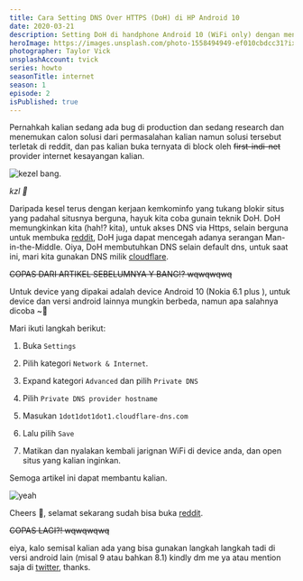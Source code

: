```yaml
---
title: Cara Setting DNS Over HTTPS (DoH) di HP Android 10
date: 2020-03-21
description: Setting DoH di handphone Android 10 (WiFi only) dengan menggunakan DNS Cloudflare 1.1.1.1
heroImage: https://images.unsplash.com/photo-1558494949-ef010cbdcc31?ixlib=rb-1.2.1&ixid=eyJhcHBfaWQiOjEyMDd9&auto=format&fit=crop&w=1491&q=80
photographer: Taylor Vick
unsplashAccount: tvick
series: howto
seasonTitle: internet
season: 1
episode: 2
isPublished: true
---
```


Pernahkah kalian sedang ada bug di production dan sedang research dan menemukan calon solusi dari permasalahan kalian namun solusi tersebut terletak di reddit, dan pas kalian buka ternyata di block oleh ~~first-indi-net~~ provider internet kesayangan kalian.

![kezel bang](https://media.giphy.com/media/DOdsiolqbxCbm/giphy.gif).

_kzl 💢_

Daripada kesel terus dengan kerjaan kemkominfo yang tukang blokir situs yang padahal situsnya berguna, hayuk kita coba gunain teknik DoH. DoH memungkinkan kita (hah!? kita), untuk akses DNS via Https, selain berguna untuk membuka [reddit](https://reddit.com), DoH juga dapat mencegah adanya serangan Man-in-the-Middle. Oiya, DoH membutuhkan DNS selain default dns, untuk saat ini, mari kita gunakan DNS milik [cloudflare](https://1.1.1.1/).

~~COPAS DARI ARTIKEL SEBELUMNYA Y BANG!? wqwqwqwq~~

Untuk device yang dipakai adalah device Android 10 (Nokia 6.1 plus ), untuk device dan versi android lainnya mungkin berbeda, namun apa salahnya dicoba ~🎵

Mari ikuti langkah berikut:

1. Buka `Settings`

2. Pilih kategori `Network & Internet`.

3. Expand kategori `Advanced` dan pilih `Private DNS`

4. Pilih `Private DNS provider hostname`

5. Masukan `1dot1dot1dot1.cloudflare-dns.com`

6. Lalu pilih `Save`

7. Matikan dan nyalakan kembali jarignan WiFi di device anda, dan open situs yang kalian inginkan.

Semoga artikel ini dapat membantu kalian.

![yeah](https://media.giphy.com/media/tyxovVLbfZdok/giphy.gif)

Cheers 🥂, selamat sekarang sudah bisa buka [reddit](https://reddit.com).

~~COPAS LAGI?! wqwqwqwq~~

eiya, kalo semisal kalian ada yang bisa gunakan langkah langkah tadi di versi android lain (misal 9 atau bahkan 8.1) kindly dm me ya atau mention saja di [twitter](https://twitter.com/sadevva_), thanks.
